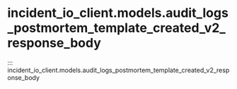 # incident_io_client.models.audit_logs_postmortem_template_created_v2_response_body

::: incident_io_client.models.audit_logs_postmortem_template_created_v2_response_body